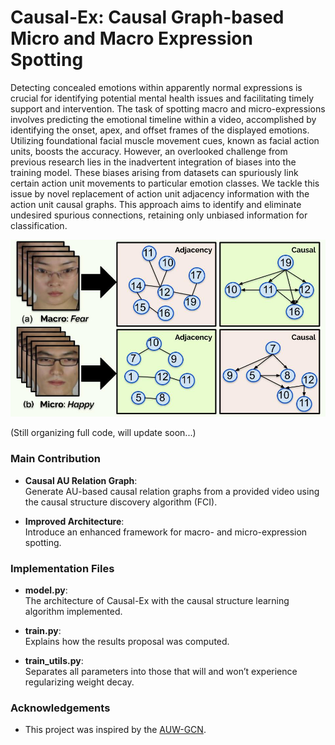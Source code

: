 # Causal-Ex: Causal Graph-based Micro and Macro Expression Spotting

Detecting concealed emotions within apparently normal expressions is crucial for identifying potential mental health issues and facilitating timely support and intervention. The task of spotting macro and micro-expressions involves predicting the emotional timeline within a video, accomplished by identifying the onset, apex, and offset frames of the displayed emotions. Utilizing foundational facial muscle movement cues, known as facial action units, boosts the accuracy. However, an overlooked challenge from previous research lies in the inadvertent integration of biases into the training model. These biases arising from datasets can spuriously link certain action unit movements to particular emotion classes. We tackle this issue by novel replacement of action unit adjacency information with the action unit causal graphs. This approach aims to identify and eliminate undesired spurious connections, retaining only unbiased information for classification. 

![Alt text](./intro.jpg)

(Still organizing full code, will update soon...) 

### Main Contribution

- **Causal AU Relation Graph**:  
  Generate AU-based causal relation graphs from a provided video using the causal structure discovery algorithm (FCI).
  
- **Improved Architecture**:  
  Introduce an enhanced framework for macro- and micro-expression spotting.

### Implementation Files

- **model.py**:  
  The architecture of Causal-Ex with the causal structure learning algorithm implemented.
  
- **train.py**:  
  Explains how the results proposal was computed.
  
- **train_utils.py**:  
  Separates all parameters into those that will and won’t experience regularizing weight decay.

### Acknowledgements

- This project was inspired by the [AUW-GCN](https://github.com/xjtupanda/auw-gcn).
